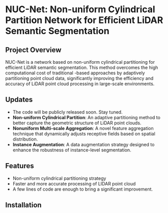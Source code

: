 # NUC-Net: Non-uniform Cylindrical Partition Network for Efficient LiDAR Semantic Segmentation




## Project Overview
NUC-Net is a network based on non-uniform cylindrical partitioning for efficient LiDAR semantic segmentation. This method overcomes the high computational cost of traditional -based approaches by adaptively partitioning point cloud data, significantly improving the efficiency and accuracy of LiDAR point cloud processing in large-scale environments.

## Updates
- The code will be publicly released soon. Stay tuned.
- **Non-uniform Cylindrical Partition**: An adaptive partitioning method to better capture the geometric structure of LiDAR point clouds.
- **Nonuniform Multi-scale Aggregation**: A novel feature aggregation technique that dynamically adjusts receptive fields based on spatial distribution.
- **Instance Augmentation**: A data augmentation strategy designed to enhance the robustness of instance-level segmentation.

## Features
- Non-uniform cylindrical partitioning strategy
- Faster and more accurate processing of LIDAR point cloud
- A few lines of code are enough to bring a significant improvement.


## Installation
